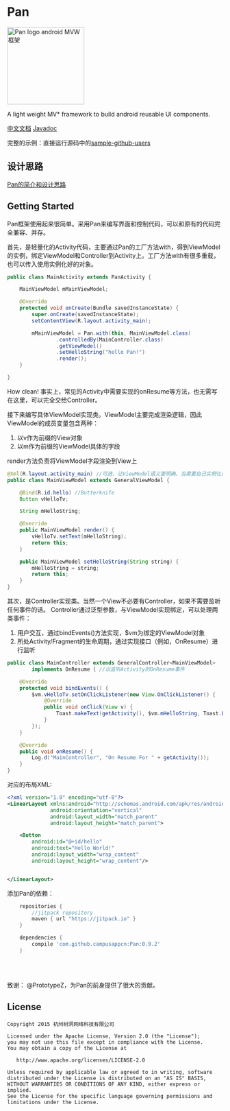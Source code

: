 # Pan

<img alt='Pan logo android MVW框架' src='https://img.alicdn.com/imgextra/i1/56380417/TB20PmhnXXXXXXPXpXXXXXXXXXX_!!56380417.png' width="180px">

A light weight MV* framework to build android reusable UI components.

[中文文档](http://blog.campusapp.cn/Pan-Documentation/)  [Javadoc](http://blog.campusapp.cn/Pan-Documentation/javadoc)

完整的示例：直接运行源码中的[sample-github-users](https://github.com/campusappcn/Pan/tree/master/sample-github-users)

## 设计思路

[Pan的简介和设计思路](http://campusappcn.github.io/2016/03/18/2016-03-18-Pan%E7%9A%84%E7%AE%80%E4%BB%8B%E5%92%8C%E8%AE%BE%E8%AE%A1%E6%80%9D%E8%B7%AF/)

## Getting Started

Pan框架使用起来很简单。采用Pan来编写界面和控制代码，可以和原有的代码完全兼容、并存。

首先，是轻量化的Activity代码，主要通过Pan的工厂方法with，得到ViewModel的实例，绑定ViewModel和Controller到Activity上。工厂方法with有很多重载，也可以传入使用实例化好的对象。

```Java
public class MainActivity extends PanActivity {

    MainViewModel mMainViewModel;

    @Override
    protected void onCreate(Bundle savedInstanceState) {
        super.onCreate(savedInstanceState);
        setContentView(R.layout.activity_main);

        mMainViewModel = Pan.with(this, MainViewModel.class)
                .controlledBy(MainController.class)
                .getViewModel()
                .setHelloString("hello Pan!")
                .render();
    }

}
```

How clean! 事实上，常见的Activity中需要实现的onResume等方法，也无需写在这里，可以完全交给Controller。

<!-- more -->

接下来编写具体ViewModel实现类。ViewModel主要完成渲染逻辑，因此ViewModel的成员变量包含两种：

1. 以v作为前缀的View对象
2. 以m作为前缀的ViewModel具体的字段

render方法负责将ViewModel字段渲染到View上 
```Java
@Xml(R.layout.activity_main) //可选，让ViewModel语义更明确。当需要自己实例化新View时必选。
public class MainViewModel extends GeneralViewModel {

    @Bind(R.id.hello) //Butterknife
    Button vHelloTv;

    String mHelloString;

    @Override
    public MainViewModel render() {
        vHelloTv.setText(mHelloString);
        return this;
    }

    public MainViewModel setHelloString(String string) {
        mHelloString = string;
        return this;
    }
}
```

其次，是Controller实现类。当然一个View不必要有Controller，如果不需要监听任何事件的话。
Controller通过泛型参数，与ViewModel实现绑定，可以处理两类事件：
1. 用户交互，通过bindEvents()方法实现，$vm为绑定的ViewModel对象
2. 所处Activity/Fragment的生命周期，通过实现接口（例如，OnResume）进行监听

```Java
public class MainController extends GeneralController<MainViewModel> 
		implements OnResume { //以监听Activity的OnResume事件

    @Override
    protected void bindEvents() {
        $vm.vHelloTv.setOnClickListener(new View.OnClickListener() {
            @Override
            public void onClick(View v) {
                Toast.makeText(getActivity(), $vm.mHelloString, Toast.LENGTH_SHORT).show();
            }
        });
    }

    @Override
    public void onResume() {
        Log.d("MainController", "On Resume For " + getActivity());
    }
}
```

对应的布局XML:
```XML
<?xml version="1.0" encoding="utf-8"?>
<LinearLayout xmlns:android="http://schemas.android.com/apk/res/android"
              android:orientation="vertical"
              android:layout_width="match_parent"
              android:layout_height="match_parent">

    <Button
        android:id="@+id/hello"
        android:text="Hello World!"
        android:layout_width="wrap_content"
        android:layout_height="wrap_content"/>


</LinearLayout>
```
添加Pan的依赖：

```groovy
	repositories {
		//jitpack repository
		maven { url "https://jitpack.io" }
	}

	dependencies {
        compile 'com.github.campusappcn:Pan:0.9.2'
	}
```

<br/>
<br/>

致谢：
   @PrototypeZ，为Pan的前身提供了很大的贡献。

License
-------

    Copyright 2015 杭州树洞网络科技有限公司

    Licensed under the Apache License, Version 2.0 (the "License");
    you may not use this file except in compliance with the License.
    You may obtain a copy of the License at

       http://www.apache.org/licenses/LICENSE-2.0

    Unless required by applicable law or agreed to in writing, software
    distributed under the License is distributed on an "AS IS" BASIS,
    WITHOUT WARRANTIES OR CONDITIONS OF ANY KIND, either express or implied.
    See the License for the specific language governing permissions and
    limitations under the License.

